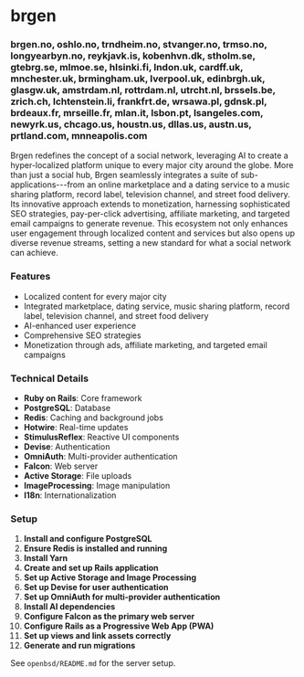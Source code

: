 # brgen

### brgen.no, oshlo.no, trndheim.no, stvanger.no, trmso.no, longyearbyn.no, reykjavk.is, kobenhvn.dk, stholm.se, gtebrg.se, mlmoe.se, hlsinki.fi, lndon.uk, cardff.uk, mnchester.uk, brmingham.uk, lverpool.uk, edinbrgh.uk, glasgw.uk, amstrdam.nl, rottrdam.nl, utrcht.nl, brssels.be, zrich.ch, lchtenstein.li, frankfrt.de, wrsawa.pl, gdnsk.pl, brdeaux.fr, mrseille.fr, mlan.it, lsbon.pt, lsangeles.com, newyrk.us, chcago.us, houstn.us, dllas.us, austn.us, prtland.com, mnneapolis.com

Brgen redefines the concept of a social network, leveraging AI to create a hyper-localized platform unique to every major city around the globe. More than just a social hub, Brgen seamlessly integrates a suite of sub-applications---from an online marketplace and a dating service to a music sharing platform, record label, television channel, and street food delivery. Its innovative approach extends to monetization, harnessing sophisticated SEO strategies, pay-per-click advertising, affiliate marketing, and targeted email campaigns to generate revenue. This ecosystem not only enhances user engagement through localized content and services but also opens up diverse revenue streams, setting a new standard for what a social network can achieve.

### Features
- Localized content for every major city
- Integrated marketplace, dating service, music sharing platform, record label, television channel, and street food delivery
- AI-enhanced user experience
- Comprehensive SEO strategies
- Monetization through ads, affiliate marketing, and targeted email campaigns

### Technical Details
- **Ruby on Rails**: Core framework
- **PostgreSQL**: Database
- **Redis**: Caching and background jobs
- **Hotwire**: Real-time updates
- **StimulusReflex**: Reactive UI components
- **Devise**: Authentication
- **OmniAuth**: Multi-provider authentication
- **Falcon**: Web server
- **Active Storage**: File uploads
- **ImageProcessing**: Image manipulation
- **I18n**: Internationalization

### Setup
1. **Install and configure PostgreSQL**
2. **Ensure Redis is installed and running**
3. **Install Yarn**
4. **Create and set up Rails application**
5. **Set up Active Storage and Image Processing**
6. **Set up Devise for user authentication**
7. **Set up OmniAuth for multi-provider authentication**
8. **Install AI dependencies**
9. **Configure Falcon as the primary web server**
10. **Configure Rails as a Progressive Web App (PWA)**
11. **Set up views and link assets correctly**
12. **Generate and run migrations**

See `openbsd/README.md` for the server setup.
